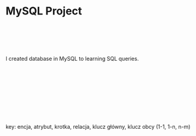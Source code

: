 # MySQL Project
<br><br><br>

<br>
I created database in MySQL to learning SQL queries. 

<br><br>

<br><br><br><br><br><br>
key: encja, atrybut, krotka, relacja, klucz główny, klucz obcy (1-1, 1-n, n-m)
